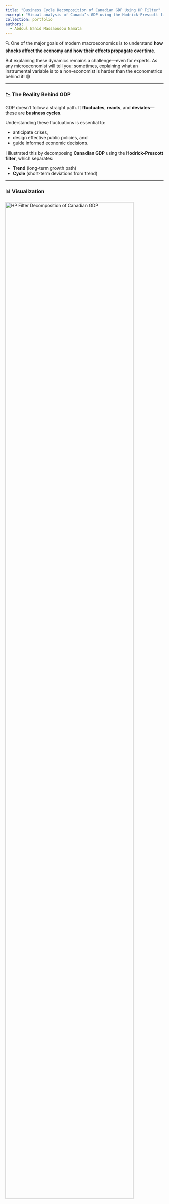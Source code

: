 ```yaml
---
title: "Business Cycle Decomposition of Canadian GDP Using HP Filter"
excerpt: "Visual analysis of Canada’s GDP using the Hodrick–Prescott filter to separate long-term trend from short-term cycles.<br/><img src='https://aw0007.github.io/images/MACRO%20DATA%20CANADA/pib_hpfilter_cycle_tendance.png'>"
collection: portfolio
authors:
  - Abdoul Wahid Massaoudou Namata
---
```


🔍 One of the major goals of modern macroeconomics is to understand **how shocks affect the economy and how their effects propagate over time**.

But explaining these dynamics remains a challenge—even for experts. As any microeconomist will tell you: sometimes, explaining what an instrumental variable is to a non-economist is harder than the econometrics behind it! 😅

---

### 📉 The Reality Behind GDP

GDP doesn’t follow a straight path. It **fluctuates**, **reacts**, and **deviates**—these are **business cycles**.

Understanding these fluctuations is essential to:
- anticipate crises,
- design effective public policies, and
- guide informed economic decisions.

I illustrated this by decomposing **Canadian GDP** using the **Hodrick–Prescott filter**, which separates:
- **Trend** (long-term growth path)
- **Cycle** (short-term deviations from trend)

---

### 📊 Visualization

<img src='https://aw0007.github.io/images/MACRO%20DATA%20CANADA/pib_hpfilter_cycle_tendance.png' style='width:90%;' alt='HP Filter Decomposition of Canadian GDP' />

**Legend**:
- **Blue**: Observed GDP  
- **Green**: HP Trend  
- **Red**: HP Cycle  
- **Gray zones**: Estimated recession periods

---

### 🧰 Methodology & Data

- **Method**: Hodrick–Prescott filter (HP Filter)
- **Data source**: Chaire en macroéconomie et prévisions (CMP), Canada
- **Tools used**: Python (`pandas`, `statsmodels`, `matplotlib`)

---

### 🧠 Why It Matters

Whether in **cooking**, **medicine**, or **macroeconomics**—precision matters.

- In cooking: a wrong dose can ruin the dish.
- In medicine: a milligram too much can have serious consequences.
- In macroeconomics: misjudging a shock or reacting late can cost thousands of jobs or worsen a recession.

---

### 📚 Suggested Readings

- **Blanchard, O. (2025)** — *Convergence? Thoughts about the Evolution of Macroeconomics*
- **Ramey, V. (2016)** — *Macroeconomic Shocks and Their Propagation*, *Handbook of Macroeconomics*, Vol. 2, Chap. 2

---

### 🏷️ Tags

`#Macroeconomics`, `#HPFilter`, `#BusinessCycle`, `#EconomicPolicy`, `#CanadaGDP`, `#Python`, `#TimeSeries`, `#Blanchard`, `#Ramey`, `#NBER`
